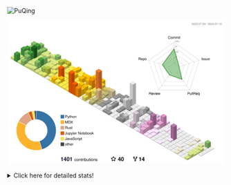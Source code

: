 ![PuQing](https://user-images.githubusercontent.com/27223114/171565019-9a56fae6-b08b-421f-99db-7e830da42371.png)

![](./profile-3d-contrib/profile-season-animate.svg)

<details>
<summary>Click here for detailed stats!</summary>

<!--START_SECTION:waka-->
![Lines of code](https://img.shields.io/badge/From%20Hello%20World%20I%27ve%20Written-1.4%20million%20lines%20of%20code-blue)

**🐱 My GitHub Data** 

> 📦 397.6 kB Used in GitHub's Storage 
 > 
> 🏆 0 Contributions in the Year 2024
 > 
> 🚫 Not Opted to Hire
 > 
> 📜 46 Public Repositories 
 > 
> 🔑 29 Private Repositories 
 > 
**I'm an Early 🐤** 

```text
🌞 Morning                491 commits         ██░░░░░░░░░░░░░░░░░░░░░░░   06.58 % 
🌆 Daytime                3415 commits        ███████████░░░░░░░░░░░░░░   45.75 % 
🌃 Evening                1600 commits        █████░░░░░░░░░░░░░░░░░░░░   21.44 % 
🌙 Night                  1958 commits        ███████░░░░░░░░░░░░░░░░░░   26.23 % 
```


📊 **This Week I Spent My Time On** 

```text
💬 Programming Languages: 
Python                   17 hrs 39 mins      ███████████████░░░░░░░░░░   60.65 % 
Browsing                 4 hrs 8 mins        ████░░░░░░░░░░░░░░░░░░░░░   14.23 % 
GitHubing                3 hrs 6 mins        ███░░░░░░░░░░░░░░░░░░░░░░   10.68 % 
Searching                49 mins             █░░░░░░░░░░░░░░░░░░░░░░░░   02.82 % 
Fish Touching            47 mins             █░░░░░░░░░░░░░░░░░░░░░░░░   02.73 % 

🔥 Editors: 
VS Code                  19 hrs 10 mins      ████████████████░░░░░░░░░   65.84 % 
Chrome                   9 hrs 13 mins       ████████░░░░░░░░░░░░░░░░░   31.65 % 
fish                     42 mins             █░░░░░░░░░░░░░░░░░░░░░░░░   02.45 % 
Obsidian                 0 secs              ░░░░░░░░░░░░░░░░░░░░░░░░░   00.05 % 

💻 Operating System: 
Linux                    14 hrs 14 mins      ████████████░░░░░░░░░░░░░   48.89 % 
Mac                      9 hrs 56 mins       █████████░░░░░░░░░░░░░░░░   34.16 % 
WSL                      4 hrs 56 mins       ████░░░░░░░░░░░░░░░░░░░░░   16.94 % 
```


<!--END_SECTION:waka-->
</details>
